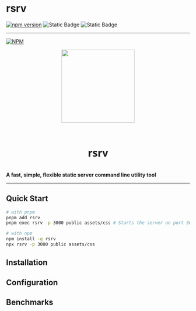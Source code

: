 # rsrv

[![npm version](https://badge.fury.io/js/rsrv.svg)](https://badge.fury.io/js/rsrv)
![Static Badge](https://img.shields.io/badge/build-passing-brightgreen)
![Static Badge](https://img.shields.io/badge/package_status-experimental-yellow)

---

[![NPM](https://nodei.co/npm/rsrv.png)](https://nodei.co/npm/rsrv/)

<div style="width:100%;box-sizing:border-box;display:flex;flex-direction:column;justify-content:center;align-items:center;gap:24px;text-align-center;font-family:system-ui;">
<img src="https://mir-s3-cdn-cf.behance.net/project_modules/disp/fe36cc42774743.57ee5f329fae6.gif" height="200px" width="auto">
<h1>rsrv</h1>
</div>

**A fast, simple, flexible static server command line utility tool**

---

## Quick Start

```bash
# with pnpm
pnpm add rsrv
pnpm exec rsrv -p 3000 public assets/css # Starts the server on port 3000, serves ./public and ./assets/css

# with npm
npm install -g rsrv
npx rsrv -p 3000 public assets/css
```

## Installation

## Configuration

## Benchmarks
